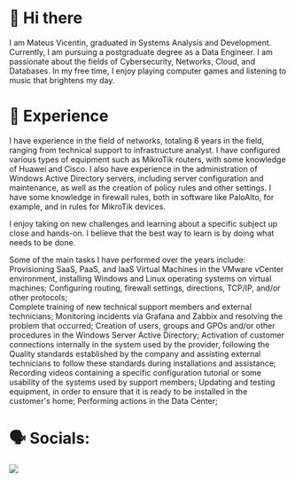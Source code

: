  # 👋 Hi there
 
I am Mateus Vicentin, graduated in Systems Analysis and Development. Currently, I am pursuing a postgraduate degree as a Data Engineer. I am passionate about the fields of Cybersecurity, Networks, Cloud, and Databases. In my free time, I enjoy playing computer games and listening to music that brightens my day.

# 🚀 Experience

I have experience in the field of networks, totaling 6 years in the field, ranging from technical support to infrastructure analyst. I have configured various types of equipment such as MikroTik routers, with some knowledge of Huawei and Cisco. I also have experience in the administration of Windows Active Directory servers, including server configuration and maintenance, as well as the creation of policy rules and other settings. I have some knowledge in firewall rules, both in software like PaloAlto, for example, and in rules for MikroTik devices.   

I enjoy taking on new challenges and learning about a specific subject up close and hands-on. I believe that the best way to learn is by doing what needs to be done.

Some of the main tasks I have performed over the years include:                                      
Provisioning SaaS, PaaS, and IaaS Virtual Machines in the VMware vCenter environment, installing Windows and Linux operating systems on virtual machines;
Configuring routing, firewall settings, directions, TCP/IP, and/or other protocols;        
Complete training of new technical support members and external technicians;
Monitoring incidents via Grafana and Zabbix and resolving the problem that occurred;
Creation of users, groups and GPOs and/or other procedures in the Windows Server Active Directory;
Activation of customer connections internally in the system used by the provider, following the Quality standards established by the company and assisting external technicians to follow these standards during installations and assistance;
Recording videos containing a specific configuration tutorial or some usability of the systems used by support members;
Updating and testing equipment, in order to ensure that it is ready to be installed in the customer's home;
Performing actions in the Data Center;

 # 🗣️ Socials:
<img src="{https://camo.githubusercontent.com/591c02e8ff595d43e0b35b1b29aed639a7154b959cd8f8c854b9e176d885b094/68747470733a2f2f696d672e736869656c64732e696f2f62616467652f4c696e6b6564496e2d3030373742353f7374796c653d666f722d7468652d6261646765266c6f676f3d6c696e6b6564696e266c6f676f436f6c6f723d7768697465}" />
